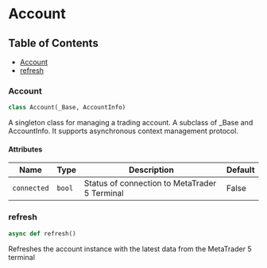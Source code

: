 # Account

## Table of Contents
- [Account](#account.Account)
- [refresh](#account.refresh)


<a id="account.Account"></a>
### Account
```python
class Account(_Base, AccountInfo)
```
A singleton class for managing a trading account. A subclass of _Base and AccountInfo. It supports asynchronous context
management protocol.

#### Attributes
| Name        | Type              | Description                                          | Default |
|-------------|-------------------|------------------------------------------------------|---------|
| `connected` | `bool`            | Status of connection to MetaTrader 5 Terminal        | False   |

<a id="account.refresh"></a>
### refresh
```python
async def refresh()
```
Refreshes the account instance with the latest data from the MetaTrader 5 terminal

